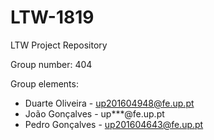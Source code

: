 # LTW-1819
LTW Project Repository

Group number: 404

Group elements:
* Duarte Oliveira - up201604948@fe.up.pt
* João Gonçalves - up***@fe.up.pt
* Pedro Gonçalves - up201604643@fe.up.pt

